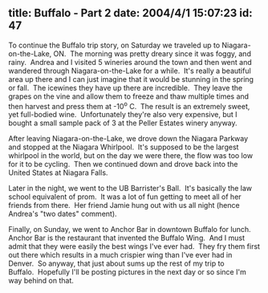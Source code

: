title: Buffalo - Part 2
date: 2004/4/1 15:07:23
id: 47
---
To continue the Buffalo trip story, on Saturday we traveled up to Niagara-on-the-Lake, ON.  The morning was pretty dreary since it was foggy, and rainy.  Andrea and I visited 5 wineries around the town and then went and wandered through Niagara-on-the-Lake for a while.  It's really a beautiful area up there and I can just imagine that it would be stunning in the spring or fall.  The icewines they have up there are incredible.  They leave the grapes on the vine and allow them to freeze and thaw multiple times and then harvest and press them at -10<sup>o</sup> C.  The result is an extremely sweet, yet full-bodied wine.  Unfortunately they're also very expensive, but I bought a small sample pack of 3 at the Peller Estates winery anyway.

After leaving Niagara-on-the-Lake, we drove down the Niagara Parkway and stopped at the Niagara Whirlpool.  It's supposed to be the largest whirlpool in the world, but on the day we were there, the flow was too low for it to be cycling.  Then we continued down and drove back into the United States at Niagara Falls. 

Later in the night, we went to the UB Barrister's Ball.  It's basically the law school equivalent of prom.  It was a lot of fun getting to meet all of her friends from there.  Her friend Jamie hung out with us all night (hence Andrea's "two dates" comment).

Finally, on Sunday, we went to Anchor Bar in downtown Buffalo for lunch.  Anchor Bar is the restaurant that invented the Buffalo Wing.  And I must admit that they were easily the best wings I've ever had.  They fry them first out there which results in a much crispier wing than I've ever had in Denver.  So anyway, that just about sums up the rest of my trip to Buffalo.  Hopefully I'll be posting pictures in the next day or so since I'm way behind on that.